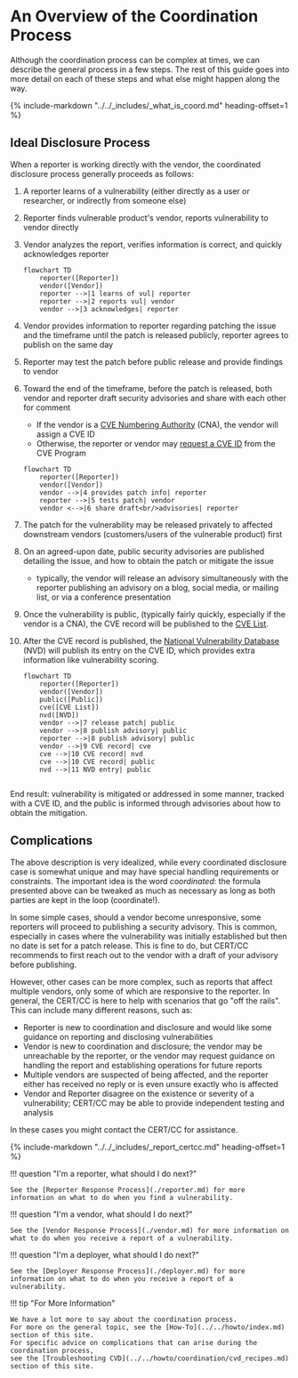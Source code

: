 # An Overview of the Coordination Process

<!--start-->
Although the coordination process can be complex at times,
we can describe the general process in a few steps. The rest of this
guide goes into more detail on each of these steps and what else might happen along the way.
<!--end-->

{% include-markdown "../../_includes/_what_is_coord.md" heading-offset=1 %}

## Ideal Disclosure Process

When a reporter is working directly with the vendor, the coordinated
disclosure process generally proceeds as follows:

1. A reporter learns of a vulnerability (either directly as a user or
    researcher, or indirectly from someone else)
2. Reporter finds vulnerable product's vendor, reports vulnerability
    to vendor directly
3. Vendor analyzes the report, verifies information is correct, and
    quickly acknowledges reporter

    ```mermaid
    flowchart TD
        reporter([Reporter])
        vendor([Vendor])
        reporter -->|1 learns of vul| reporter
        reporter -->|2 reports vul| vendor
        vendor -->|3 acknowledges| reporter
    ```

4. Vendor provides information to reporter regarding patching the issue
    and the timeframe until the patch is released publicly, reporter
    agrees to publish on the same day
5. Reporter may test the patch before public release and provide
    findings to vendor
6. Toward the end of the timeframe, before the patch is released, both
    vendor and reporter draft security advisories and share with each
    other for comment

    - If the vendor is a [CVE Numbering Authority](https://www.cve.org/ProgramOrganization/CNAs) (CNA), the vendor will assign a CVE ID
    - Otherwise, the reporter or vendor may [request a CVE ID](https://www.cve.org/ReportRequest/ReportRequestForNonCNAs) from the CVE Program

    ```mermaid
    flowchart TD
        reporter([Reporter])
        vendor([Vendor])
        vendor -->|4 provides patch info| reporter
        reporter -->|5 tests patch| vendor
        vendor <-->|6 share draft<br/>advisories| reporter
    ```

7. The patch for the vulnerability may be released privately to affected
   downstream vendors (customers/users of the vulnerable product) first
8. On an agreed-upon date, public security advisories are published
   detailing the issue, and how to obtain the patch or mitigate the
   issue

    - typically, the vendor will release an advisory simultaneously
        with the reporter publishing an advisory on a blog,
        social media, or mailing list, or via a conference presentation

9. Once the vulnerability is public, (typically fairly quickly, especially if the
      vendor is a CNA), the CVE record will be published to the [CVE List](https://www.cve.org/Downloads).
10. After the CVE record is published, the [National Vulnerability Database](https://nvd.nist.gov/) (NVD)
        will publish its entry on the CVE ID, which provides extra information like vulnerability scoring.

    ```mermaid
    flowchart TD
        reporter([Reporter])
        vendor([Vendor])
        public([Public])
        cve([CVE List])
        nvd([NVD])
        vendor -->|7 release patch| public
        vendor -->|8 publish advisory| public
        reporter -->|8 publish advisory| public
        vendor -->|9 CVE record| cve
        cve -->|10 CVE record| nvd
        cve -->|10 CVE record| public
        nvd -->|11 NVD entry| public
   
    ```

End result: vulnerability is mitigated or addressed in some manner,
tracked with a CVE ID, and the public is informed through advisories
about how to obtain the mitigation.

## Complications

The above description is very idealized, while every coordinated
disclosure case is somewhat unique and may have special handling
requirements or constraints. The important idea is the word
*coordinated*: the formula presented above can be tweaked as much as
necessary as long as both parties are kept in the loop (coordinate!).

In some simple cases, should a vendor become unresponsive, some
reporters will proceed to publishing a security advisory. This is
common, especially in cases where the vulnerability was initially
established but then no date is set for a patch release. This is fine to
do, but CERT/CC recommends to first reach out to the vendor with a draft
of your advisory before publishing.

However, other cases can be more complex, such as reports that affect
multiple vendors, only some of which are responsive to the reporter. In
general, the CERT/CC is here to help with scenarios that go "off the
rails". This can include many different reasons, such as:

- Reporter is new to coordination and disclosure and would like some
    guidance on reporting and disclosing vulnerabilities
- Vendor is new to coordination and disclosure; the vendor may be
    unreachable by the reporter, or the vendor may request guidance on
    handling the report and establishing operations for future reports
- Multiple vendors are suspected of being affected, and the reporter
    either has received no reply or is even unsure exactly who is
    affected
- Vendor and Reporter disagree on the existence or severity of a
    vulnerability; CERT/CC may be able to provide independent testing
    and analysis

In these cases you might contact the CERT/CC for assistance.

{% include-markdown "../../_includes/_report_certcc.md" heading-offset=1 %}

<div class="grid" markdown>

!!! question "I'm a reporter, what should I do next?"

    See the [Reporter Response Process](./reporter.md) for more information on what to do when you find a vulnerability.

!!! question "I'm a vendor, what should I do next?"

    See the [Vendor Response Process](./vendor.md) for more information on what to do when you receive a report of a vulnerability.

!!! question "I'm a deployer, what should I do next?"

    See the [Deployer Response Process](./deployer.md) for more information on what to do when you receive a report of a vulnerability.

!!! tip "For More Information"

    We have a lot more to say about the coordination process.
    For more on the general topic, see the [How-To](../../howto/index.md) section of this site.
    For specific advice on complications that can arise during the coordination process,
    see the [Troubleshooting CVD](../../howto/coordination/cvd_recipes.md) section of this site.

</div>
